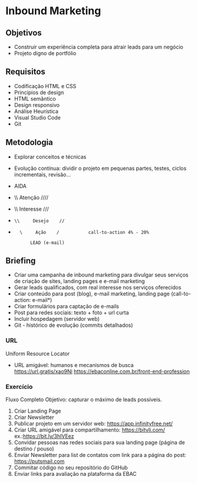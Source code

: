 
# Inbound Marketing

## Objetivos
- Construir um experiência completa para atrair leads para um negócio
- Projeto digno de portfólio

## Requisitos
- Codificação HTML e CSS
- Princípios de design
- HTML semântico
- Design responsivo
- Análise Heurística 
- Visual Studio Code
- Git 

## Metodologia
- Explorar conceitos e técnicas
- Evolução contínua: dividir o projeto em pequenas partes, testes, ciclos incrementais, revisão...
- AIDA

- \\\\      Atenção      ////
-   \\\    Interesse    ///
-     \\     Desejo    //
-       \     Ação    /           call-to-action 4% - 20%

            LEAD (e-mail)

## Briefing
- Criar uma campanha de inbound marketing para divulgar seus serviços de criação de sites, landing pages e e-mail marketing
- Gerar leads qualificados, com real interesse nos serviços oferecidos
- Criar conteúdo para post (blog), e-mail marketing, landing page (call-to-action: e-mail*)
- Criar formulários para captação de e-mails
- Post para redes sociais: texto + foto + url curta
- Incluir hospedagem (servidor web) 
- Git - histórico de evolução (commits detalhados)

### URL
Uniform Resource Locator

- URL amigável: humanos e mecanismos de busca
https://url.gratis/xao9Ni 
https://ebaconline.com.br/front-end-profession

### Exercício
Fluxo Completo
Objetivo: capturar o máximo de leads possíveis.

1. Criar Landing Page
2. Criar Newsletter
3. Publicar projeto em um servidor web: https://app.infinityfree.net/
4. Criar URL amigável para compartilhamento: https://bityli.com/ ex.:https://bit.ly/3hIVEez
5. Convidar pessoas nas redes sociais para sua landing page (página de destino / pouso)
6. Enviar Newsletter para list de contatos com link para a página do post: https://putsmail.com
7. Commitar código no seu repositório do GitHub
8. Enviar links para avaliação na plataforma da EBAC
